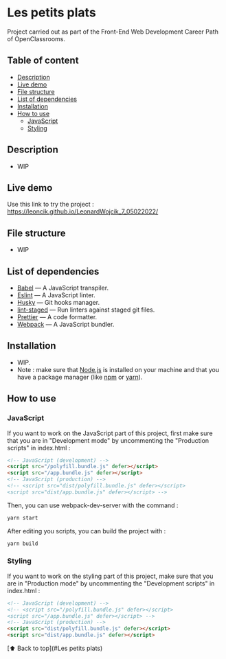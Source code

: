 # Les petits plats

Project carried out as part of the Front-End Web Development Career Path of OpenClassrooms.

## Table of content

- [Description](#description)
- [Live demo](#live-demo)
- [File structure](#file-structure)
- [List of dependencies](#list-of-dependencies)
- [Installation](#installation)
- [How to use](#how-to-use)
  - [JavaScript](#javascript)
  - [Styling](#styling)

## Description

- WIP

## Live demo

Use this link to try the project : https://leoncik.github.io/LeonardWojcik_7_05022022/

## File structure

- WIP

## List of dependencies

-   [Babel](https://babel.dev/) — A JavaScript transpiler.
-   [Eslint](https://eslint.org/) — A JavaScript linter.
-   [Husky](https://typicode.github.io/husky) — Git hooks manager.
-   [lint-staged](https://www.npmjs.com/package/lint-staged) — Run linters against staged git files.
-   [Prettier](https://prettier.io/) — A code formatter.
-   [Webpack](https://webpack.js.org/) — A JavaScript bundler.

## Installation

- WIP.
- Note : make sure that [Node.js](https://nodejs.org/en/) is installed on your machine and that you have a package manager (like [npm](https://www.npmjs.com/) or [yarn](https://yarnpkg.com/)).

## How to use

### JavaScript

If you want to work on the JavaScript part of this project, first make sure that you are in "Development mode" by uncommenting the "Production scripts" in index.html :

```html
<!-- JavaScript (development) -->
<script src="/polyfill.bundle.js" defer></script>
<script src="/app.bundle.js" defer></script>
<!-- JavaScript (production) -->
<!-- <script src="dist/polyfill.bundle.js" defer></script>
<script src="dist/app.bundle.js" defer></script> -->
```

Then, you can use webpack-dev-server with the command :

```sh
yarn start
```

After editing you scripts, you can build the project with :

```sh
yarn build
```

### Styling

If you want to work on the styling part of this project, make sure that you are in "Production mode" by uncommenting the "Development scripts" in index.html :

```html
<!-- JavaScript (development) -->
<!-- <script src="/polyfill.bundle.js" defer></script>
<script src="/app.bundle.js" defer></script> -->
<!-- JavaScript (production) -->
<script src="dist/polyfill.bundle.js" defer></script>
<script src="dist/app.bundle.js" defer></script>
```

[⬆ Back to top](#Les petits plats)